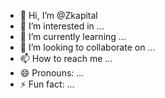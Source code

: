 - 👋 Hi, I’m @Zkapital
- 👀 I’m interested in ...
- 🌱 I’m currently learning ...
- 💞️ I’m looking to collaborate on ...
- 📫 How to reach me ...
- 😄 Pronouns: ...
- ⚡ Fun fact: ...

<!---
Zkapital/Zkapital is a ✨ special ✨ repository because its `README.md` (this file) appears on your GitHub profile.
You can click the Preview link to take a look at your changes.
--->
